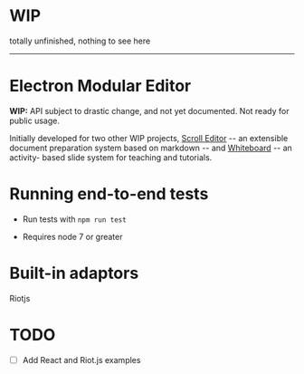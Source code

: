 # WIP

totally unfinished, nothing to see here

---------

# Electron Modular Editor

**WIP:** API subject to drastic change, and not yet documented. Not ready for
public usage.

Initially developed for two other WIP projects, [Scroll
Editor](https://bitbucket.org/michaelb/scrolleditor/) -- an extensible document
preparation system based on markdown -- and
[Whiteboard](https://bitbucket.org/michaelb/whiteboard/) -- an activity- based
slide system for teaching and tutorials.


# Running end-to-end tests

* Run tests with `npm run test`

* Requires node 7 or greater

# Built-in adaptors

Riotjs

# TODO

-[ ] Add React and Riot.js examples
